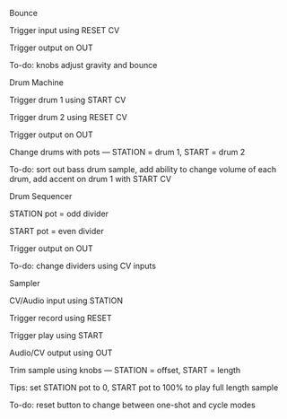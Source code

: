 Bounce

Trigger input using RESET CV

Trigger output on OUT

To-do: knobs adjust gravity and bounce



Drum Machine

Trigger drum 1 using START CV

Trigger drum 2 using RESET CV

Trigger output on OUT

Change drums with pots — STATION = drum 1, START = drum 2

To-do: sort out bass drum sample, add ability to change volume of each drum, add accent on drum 1 with START CV



Drum Sequencer

STATION pot = odd divider

START pot = even divider

Trigger output on OUT

To-do: change dividers using CV inputs



Sampler

CV/Audio input using STATION

Trigger record using RESET

Trigger play using START

Audio/CV output using OUT

Trim sample using knobs — STATION = offset, START = length

Tips: set STATION pot to 0, START pot to 100% to play full length sample

To-do: reset button to change between one-shot and cycle modes
